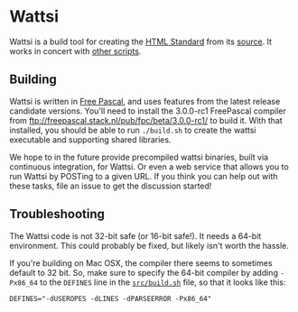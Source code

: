 # Wattsi

Wattsi is a build tool for creating the [HTML Standard](http://html.spec.whatwg.org/multipage/) from its [source](https://github.com/whatwg/html). It works in concert with [other scripts](https://github.com/whatwg/html-build).

## Building

Wattsi is written in [Free Pascal](http://www.freepascal.org/), and uses features from the latest release candidate versions. You'll need to install the 3.0.0-rc1 FreePascal compiler from ftp://freepascal.stack.nl/pub/fpc/beta/3.0.0-rc1/ to build it. With that installed, you should be able to run `./build.sh` to create the wattsi executable and supporting shared libraries.

We hope to in the future provide precompiled wattsi binaries, built via continuous integration, for Wattsi. Or even a web service that allows you to run Wattsi by POSTing to a given URL. If you think you can help out with these tasks, file an issue to get the discussion started!

## Troubleshooting

The Wattsi code is not 32-bit safe (or 16-bit safe!). It needs a 64-bit environment. This could probably be fixed, but likely isn't worth the hassle.

If you're building on Mac OSX, the compiler there seems to sometimes default to 32 bit. So, make sure to specify the 64-bit compiler by adding `-Px86_64` to the `DEFINES` line in the [`src/build.sh`](https://github.com/whatwg/wattsi/blob/master/src/build.sh) file, so that it looks like this:

    DEFINES="-dUSEROPES -dLINES -dPARSEERROR -Px86_64"
